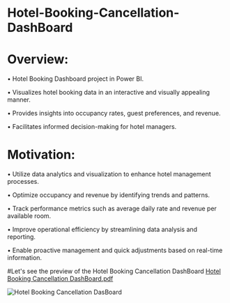 # Hotel-Booking-Cancellation-DashBoard

# Overview:

• Hotel Booking Dashboard project in Power BI.

• Visualizes hotel booking data in an interactive and visually appealing manner.

• Provides insights into occupancy rates, guest preferences, and revenue.

• Facilitates informed decision-making for hotel managers.

# Motivation:

• Utilize data analytics and visualization to enhance hotel management processes.

• Optimize occupancy and revenue by identifying trends and patterns.

• Track performance metrics such as average daily rate and revenue per available room.

• Improve operational efficiency by streamlining data analysis and reporting.

• Enable proactive management and quick adjustments based on real-time information.

#Let's see the preview of the Hotel Booking Cancellation DashBoard
[Hotel Booking Cancellation DashBoard.pdf](https://github.com/sajadul-d/Hotel-Booking-Cancellation-DashBoard/files/11557426/Hotel.Booking.Cancellation.DashBoard.pdf)

![Hotel Booking Cancellation DasBoard](https://github.com/sajadul-d/Hotel-Booking-Cancellation-DashBoard/assets/76832635/fa4dcc73-4f18-4d15-a9af-996cc99400ea)
